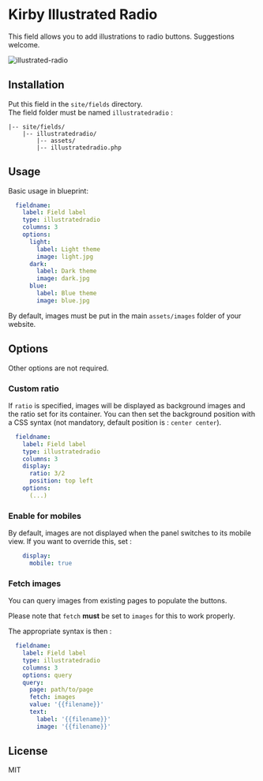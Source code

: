 # Kirby Illustrated Radio

This field allows you to add illustrations to radio buttons. Suggestions welcome.

![illustrated-radio](https://user-images.githubusercontent.com/14079751/28130554-5edcff2e-6737-11e7-8714-1a82299ede4e.jpg)

## Installation
Put this field in the `site/fields` directory.  
The field folder must be named `illustratedradio` :

```
|-- site/fields/
    |-- illustratedradio/
        |-- assets/
        |-- illustratedradio.php
```

## Usage

Basic usage in blueprint:
```yaml
  fieldname:
    label: Field label
    type: illustratedradio
    columns: 3
    options: 
      light:
        label: Light theme
        image: light.jpg
      dark:
        label: Dark theme
        image: dark.jpg
      blue:
        label: Blue theme
        image: blue.jpg
```

By default, images must be put in the main `assets/images` folder of your website.

## Options

Other options are not required. 

### Custom ratio

If `ratio` is specified, images will be displayed as background images and the ratio set for its container. You can then set the background position with a CSS syntax (not mandatory, default position is : `center center`).
```yaml
  fieldname:
    label: Field label
    type: illustratedradio
    columns: 3
    display:
      ratio: 3/2
      position: top left
    options:
      (...)
```

### Enable for mobiles

By default, images are not displayed when the panel switches to its mobile view. If you want to override this, set :
```yaml
    display:
      mobile: true
```

### Fetch images

You can query images from existing pages to populate the buttons.

Please note that `fetch` **must** be set to `images` for this to work properly.

The appropriate syntax is then :

```yaml
  fieldname:
    label: Field label
    type: illustratedradio
    columns: 3
    options: query
    query:
      page: path/to/page
      fetch: images
      value: '{{filename}}'
      text: 
        label: '{{filename}}'
        image: '{{filename}}'
```

## License

MIT